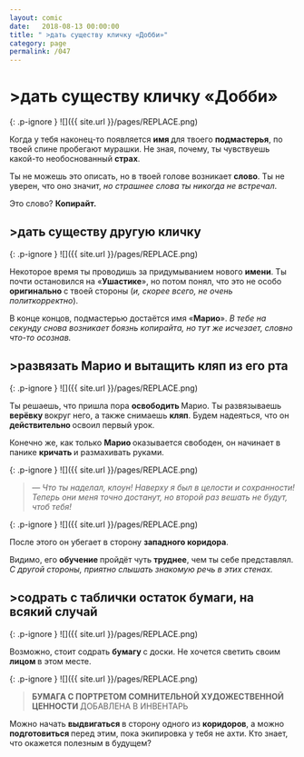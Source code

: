 ```yaml
---
layout: comic
date:   2018-08-13 00:00:00 
title: " >дать существу кличку «Добби»"
category: page
permalink: /047
---
```

#  >дать существу кличку «Добби»

{: .p-ignore }
![]({{ site.url }}/pages/REPLACE.png)

Когда у тебя наконец-то появляется <strong>имя </strong>для твоего <strong>подмастерья</strong>, по твоей спине пробегают мурашки. Не зная, почему, ты чувствуешь какой-то необоснованный <strong>страх</strong>.

Ты не можешь это описать, но в твоей голове возникает <strong>слово</strong>. Ты не уверен, что оно значит, <em>но страшнее слова ты никогда не встречал</em>.

Это слово? <strong>Копирайт.</strong>

## >дать существу другую кличку

{: .p-ignore }
![]({{ site.url }}/pages/REPLACE.png)

Некоторое время ты проводишь за придумыванием нового <strong>имени</strong>. Ты почти остановился на «<strong>Ушастике</strong>», но потом понял, что это не особо <strong>оригинально </strong>с твоей стороны (<em>и, скорее всего, не очень политкорректно</em>).

В конце концов, подмастерью достаётся имя «<strong>Марио</strong>». <em>В тебе на секунду снова возникает боязнь копирайта, но тут же исчезает, словно что-то осознав.</em>

## >развязать Марио и вытащить кляп из его рта

{: .p-ignore }
![]({{ site.url }}/pages/REPLACE.png)

Ты решаешь, что пришла пора <strong>освободить </strong>Марио. Ты развязываешь <strong>верёвку </strong>вокруг него, а также снимаешь <strong>кляп</strong>. Будем надеяться, что он <strong>действительно </strong>освоил первый урок.

Конечно же, как только <strong>Марио </strong>оказывается свободен, он начинает в панике <strong>кричать </strong>и размахивать руками.

{: .p-ignore }
![]({{ site.url }}/pages/REPLACE.png)

<blockquote><em>— Что ты наделал, клоун! Наверху я был в целости и сохранности! Теперь они меня точно достанут, но второй раз вешать не будут, чтоб тебя!</em></blockquote>

{: .p-ignore }
![]({{ site.url }}/pages/REPLACE.png)

После этого он убегает в сторону <strong>западного коридора</strong>.

Видимо, его <strong>обучение </strong>пройдёт чуть <strong>труднее</strong>, чем ты себе представлял. <em>С другой стороны, приятно слышать знакомую речь в этих стенах.</em>

## >cодрать с таблички остаток бумаги, на всякий случай

{: .p-ignore }
![]({{ site.url }}/pages/REPLACE.png)

Возможно, стоит содрать <strong>бумагу </strong>с доски. Не хочется светить своим <strong>лицом </strong>в этом месте.

{: .p-ignore }
![]({{ site.url }}/pages/REPLACE.png)

<blockquote><strong>БУМАГА С ПОРТРЕТОМ СОМНИТЕЛЬНОЙ ХУДОЖЕСТВЕННОЙ ЦЕННОСТИ </strong>ДОБАВЛЕНА В ИНВЕНТАРЬ</blockquote>

Можно начать <strong>выдвигаться </strong>в сторону одного из <strong>коридоров</strong>, а можно <strong>подготовиться </strong>перед этим, пока экипировка у тебя не ахти. Кто знает, что окажется полезным в будущем?
